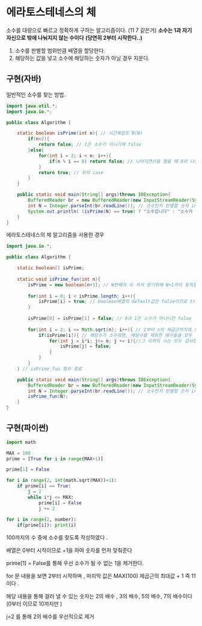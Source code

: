# 에라토스테네스의 체 


소수를 대량으로 빠르고 정확하게 구하는 알고리즘이다. (11 7 같은거)
**소수는 1과 자기 자신으로 밖에 나눠지지 않는 수이다**
**(당연히 2부터 시작한다..)**


1. 소수를 판별할 범위만큼 배열을 할당한다.
2. 해당하는 값을 넣고 소수에 해당하는 숫자가 아닐 경우 지운다. 

## 구현(자바)

일반적인 소수를 찾는 방법.

```java
import java.util.*;
import java.io.*;

public class Algorithm {

    static boolean isPrime(int n){ // 시간복잡도 O(N)
        if(n<2){
            return false; // 1은 소수가 아니기에 false
        }else{
            for(int i = 2; i < n; i++){
                if(n % i == 0) return false; // 나머지연산을 했을 때 0이 나오면 소수가 아니므로 false
            }
            return true; // 위의 case
        }
    }

    public static void main(String[] args)throws IOException{
        BufferedReader br = new BufferedReader(new InputStreamReader(System.in));
        int N = Integer.parseInt(br.readLine()); // 소수인지 판별할 숫자 input
        System.out.println( (isPrime(N) == true) ? "소수입니다" : "소수가 아닙니다.");
    }
}
```

에라토스테네스의 체 알고리즘을 사용한 경우
```java
import java.io.*;

public class Algorithm {

    static boolean[] isPrime;
    
    static void isPrime_fun(int n){ 
        isPrime = new boolean[n+1]; // N번째의 수 까지 받기위해 N+1까지 동적할당
        
        for(int i = 0; i < isPrime.length; i++){
            isPrime[i] = true; // boolean배열의 default값은 false이므로 true로 바꿔주기
        }
        
        isPrime[0] = isPrime[1] = false; // 0과 1은 소수가 아니니깐 false
        
        for(int i = 2; i <= Math.sqrt(n); i++){ // 2부터 n의 제곱근까지의 모든 수를 확인
            if(isPrime[i]){ // 해당수가 소수라면, 해당수를 제외한 배수들을 모두 false 처리하기
                for(int j = i*i; j<= n; j += i){//그 이하의 수는 모두 검사했으므로 i*i부터 시작
                    isPrime[j] = false;
                }
            }
        }
    } // isPrime_fun 함수 종료

    public static void main(String[] args)throws IOException{
        BufferedReader br = new BufferedReader(new InputStreamReader(System.in));
        int N = Integer.parseInt(br.readLine()); // 소수인지 판별할 숫자 input
        isPrime_fun(N);
    }
}
```


## 구현(파이썬)
```python
import math

MAX = 100
prime = [True for i in range(MAX+1)]

prime[1] = False

for i in range(2, int(math.sqrt(MAX))+1):
	if prime[i] == True:
    	j = 2
        while i*j <= MAX:
        	prime[i] = False
            j += 2
    
for i in range(2, number):
    if(prime[i]): print(i)	
```

100까지의 수 중에 소수를 찾도록 작성하였다 . 

배열은 0부터 시작이므로 +1을 하여 숫자를 먼저 맞춰준다

prime\[1\] = False를 통해 우선 소수가 될 수 없는 1을 제거한다. 


for 문 내용을 보면 2부터 시작하며 , 마지막 값은 MAX(100) 제곱근의 최대값 + 1 즉 11이다 .

해당 내용을 통해 걸러 낼 수 있는 숫자는 2의 배수 , 3의 배수, 5의 배수, 7의 배수이다 (0부터 이므로 10까지만 )


j=2 를 통해 2의 배수를 우선적으로 제거 
